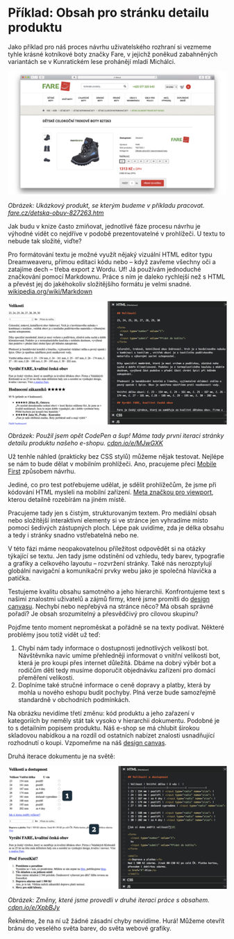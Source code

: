 # Příklad: Obsah pro stránku detailu produktu

Jako příklad pro náš proces návrhu uživatelského rozhraní si vezmeme tyhle krásné kotníkové boty značky Fare, v jejichž poněkud zabahněných variantách se v Kunratickém lese prohánějí mladí Michálci. 

![Boty Fare](dist/images/original/vdwd/priklad-boty.jpg)

*Obrázek: Ukázkový produkt, se kterým budeme v příkladu pracovat. [fare.cz/detska-obuv-827263.htm](https://www.fare.cz/detska-obuv-827263.htm)*

Jak budu v knize často zmiňovat, jednotlivé fáze procesu návrhu je výhodné vidět co nejdříve v podobě prezentovatelné v prohlížeči. U textu to nebude tak složité, viďte?

Pro formátování textu je možné využít nějaký vizuální HTML editor typu Dreamweaveru, přímou editaci kódu nebo – když zavřeme všechny oči a zatajíme dech – třeba export z Wordu. Uf! Já používám jednoduché značkování pomocí Markdownu. Práce s ním je daleko rychlejší než s HTML a převést jej do jakéhokoliv složitějšího formátu je velmi snadné. [wikipedia.org/wiki/Markdown](https://cs.wikipedia.org/wiki/Markdown)

![Obsah příkladu v Markdownu](dist/images/original/vdwd/priklad-markdown.jpg)

*Obrázek: Použil jsem opět CodePen a šup! Máme tady první iteraci stránky detailu produktu našeho e-shopu. [cdpn.io/e/MJwGXK](http://codepen.io/machal/pen/MJwGXK?editors=1000)*

Už tenhle náhled (prakticky bez CSS stylů) můžeme nějak testovat. Nejlépe se nám to bude dělat v mobilním prohlížeči. Ano, pracujeme přeci [Mobile First](mobile-first.md) způsobem návrhu. 

Jediné, co pro test potřebujeme udělat, je sdělit prohlížečům, že jsme při kódování HTML mysleli na mobilní zařízení. [Meta značkou pro viewport](viewport-meta.md), kterou detailně rozebírám na jiném místě.

Pracujeme tady jen s čistým, strukturovaným textem. Pro mediální obsah nebo složitější interaktivní elementy si ve stránce jen vyhradíme místo pomocí šedivých zástupných ploch. Lépe pak uvidíme, zda je délka obsahu a tedy i stránky snadno vstřebatelná nebo ne.

V této fázi máme neopakovatelnou příležitost odpovědět si na otázky týkající se textu. Jen tady jsme odstínění od vzhledu, tedy barev, typografie a grafiky a celkového layoutu – rozvržení stránky. Také nás nerozptylují globální navigační a komunikační prvky webu jako je společná hlavička a patička.  

Testujeme kvalitu obsahu samotného a jeho hierarchii. Konfrontujeme text s našimi znalostmi uživatelů a zájmů firmy, které jsme promítli do [design canvasu](design-canvas.md). Nechybí nebo nepřebývá na stránce něco? Má obsah správné pořadí? Je obsah srozumitelný a přesvědčivý pro cílovou skupinu? 

Pojďme tento moment neproměskat a pořádně se na texty podívat. Některé problémy jsou totiž vidět už teď:

1. Chybí nám tady informace o dostupnosti jednotlivých velikostí bot. Návštěvníka navíc umíme přehledněji informovat o vnitřní velikosti bot, která je pro koupi přes internet důležitá. Dbáme na dobrý výběr bot a rodičům dětí tedy musíme doporučit objednávku zařízení pro domácí přeměření velikosti.
2. Doplníme také stručné informace o ceně dopravy a platby, která by mohla u nového eshopu budit pochyby. Plná verze bude samozřejmě standardně v obchodních podmínkách.

Na obrázku nevidíme třetí změnu: kód produktu a jeho zařazení v kategoriích by neměly stát tak vysoko v hierarchii dokumentu. Podobné je to s detailním popisem produktu. Náš e-shop se má chlubit širokou skladovou nabídkou a na rozdíl od ostatních nabízet znalosti usnadňující rozhodnutí o koupi. Vzpomeňme na náš [design canvas](priklad-ux-canvas.md). 

Druhá iterace dokumentu je na světě:

![Druhá iterace obsahu příkladu v Markdownu](dist/images/original/vdwd/priklad-markdown-2.jpg)

*Obrázek: Změny, které jsme provedli v druhé iteraci práce s obsahem. [cdpn.io/e/XpbBJy](http://codepen.io/machal/pen/XpbBJy?editors=1000)*

Řekněme, že na ní už žádné zásadní chyby nevidíme. Hurá! Můžeme otevřít bránu do veselého světa barev, do světa webové grafiky.

